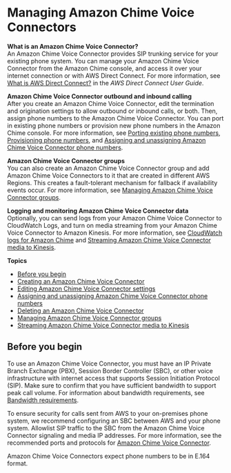 # Managing Amazon Chime Voice Connectors<a name="voice-connectors"></a>

**What is an Amazon Chime Voice Connector?**  
An Amazon Chime Voice Connector provides SIP trunking service for your existing phone system\. You can manage your Amazon Chime Voice Connector from the Amazon Chime console, and access it over your internet connection or with AWS Direct Connect\. For more information, see [What is AWS Direct Connect?](https://docs.aws.amazon.com/directconnect/latest/UserGuide/Welcome.html) in the *AWS Direct Connect User Guide*\.

**Amazon Chime Voice Connector outbound and inbound calling**  
After you create an Amazon Chime Voice Connector, edit the termination and origination settings to allow outbound or inbound calls, or both\. Then, assign phone numbers to the Amazon Chime Voice Connector\. You can port in existing phone numbers or provision new phone numbers in the Amazon Chime console\. For more information, see [Porting existing phone numbers](porting.md), [Provisioning phone numbers](provision-phone.md), and [Assigning and unassigning Amazon Chime Voice Connector phone numbers](assign-voicecon.md)\.

**Amazon Chime Voice Connector groups**  
You can also create an Amazon Chime Voice Connector group and add Amazon Chime Voice Connectors to it that are created in different AWS Regions\. This creates a fault\-tolerant mechanism for fallback if availability events occur\. For more information, see [Managing Amazon Chime Voice Connector groups](voice-connector-groups.md)\.

**Logging and monitoring Amazon Chime Voice Connector data**  
Optionally, you can send logs from your Amazon Chime Voice Connector to CloudWatch Logs, and turn on media streaming from your Amazon Chime Voice Connector to Amazon Kinesis\. For more information, see [CloudWatch logs for Amazon Chime](monitoring-cloudwatch.md#cw-logs) and [Streaming Amazon Chime Voice Connector media to Kinesis](start-kinesis-vc.md)\.

**Topics**
+ [Before you begin](#vc-prereq)
+ [Creating an Amazon Chime Voice Connector](create-voicecon.md)
+ [Editing Amazon Chime Voice Connector settings](edit-voicecon.md)
+ [Assigning and unassigning Amazon Chime Voice Connector phone numbers](assign-voicecon.md)
+ [Deleting an Amazon Chime Voice Connector](delete-voicecon.md)
+ [Managing Amazon Chime Voice Connector groups](voice-connector-groups.md)
+ [Streaming Amazon Chime Voice Connector media to Kinesis](start-kinesis-vc.md)

## Before you begin<a name="vc-prereq"></a>

To use an Amazon Chime Voice Connector, you must have an IP Private Branch Exchange \(PBX\), Session Border Controller \(SBC\), or other voice infrastructure with internet access that supports Session Initiation Protocol \(SIP\)\. Make sure to confirm that you have sufficient bandwidth to support peak call volume\. For information about bandwidth requirements, see [Bandwidth requirements](network-config.md#bandwidth)\.

To ensure security for calls sent from AWS to your on\-premises phone system, we recommend configuring an SBC between AWS and your phone system\. Allowlist SIP traffic to the SBC from the Amazon Chime Voice Connector signaling and media IP addresses\. For more information, see the recommended ports and protocols for [Amazon Chime Voice Connector](network-config.md#cvc)\.

Amazon Chime Voice Connectors expect phone numbers to be in E\.164 format\.